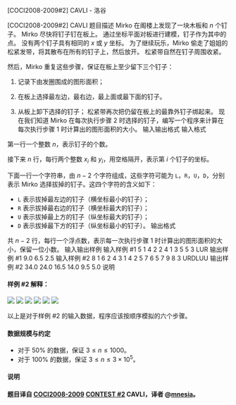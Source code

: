 



[COCI2008-2009#2] CAVLI - 洛谷














[COCI2008-2009#2] CAVLI
题目描述
Mirko 在阁楼上发现了一块木板和 $n$ 个钉子。 Mirko 尽快将钉子钉在板上。 通过坐标平面对板进行建模，钉子作为其中的点。 没有两个钉子具有相同的 $x$ 或 $y$ 坐标。
为了继续玩乐，Mirko 偷走了姐姐的松紧发带，将其散布在所有的钉子上，然后放开。 松紧带自然在钉子周围收紧。

然后，Mirko 重复这些步骤，保证在板上至少留下三个钉子：

1. 记录下由发圈围成的图形面积；

2. 在板上选择最左边，最右边，最上面或最下面的钉子。

3. 从板上卸下选择的钉子； 松紧带再次把仍留在板上的最靠外钉子绑起来。
   现在我们知道 Mirko 在每次执行步骤 $2$ 时选择的钉子，编写一个程序来计算在每次执行步骤 $1$ 时计算出的图形面积的大小。
输入输出格式
输入格式

第一行一个整数 $n$，表示钉子的个数。

接下来 $n$ 行，每行两个整数 $x_i$ 和 $y_i$，用空格隔开，表示第 $i$ 个钉子的坐标。

下面一行一个字符串，由 $n-2$ 个字符组成，这些字符可能为 `L`，`R`，`U`，`D`，分别表示 Mirko 选择拔掉的钉子。这四个字符的含义如下：

- `L` 表示拔掉最左边的钉子（横坐标最小的钉子）；
- `R` 表示拔掉最右边的钉子（横坐标最大的钉子）；
- `U` 表示拔掉最上方的钉子（纵坐标最大的钉子）；
- `D` 表示拔掉最下方的钉子（纵坐标最小的钉子）。
输出格式

共 $n-2$ 行，每行一个浮点数，表示每一次执行步骤 $1$ 时计算出的图形面积的大小，保留一位小数。
输入输出样例
输入样例 #1
5
1 4
2 2
4 1
3 5
5 3
LUR
输出样例 #1
9.0
6.5
2.5
输入样例 #2
8
1 6
2 4
3 1
4 2
5 7
6 5
7 9
8 3
URDLUU
输出样例 #2
34.0
24.0
16.5
14.0
9.5
5.0
说明
#### 样例 #2 解释：
![](https://cdn.luogu.com.cn/upload/image_hosting/y16d8wid.png)
![](https://cdn.luogu.com.cn/upload/image_hosting/qefp7alq.png)
![](https://cdn.luogu.com.cn/upload/image_hosting/puomeovd.png)
![](https://cdn.luogu.com.cn/upload/image_hosting/lp53b1zy.png)
![](https://cdn.luogu.com.cn/upload/image_hosting/6rgbxuyo.png)
![](https://cdn.luogu.com.cn/upload/image_hosting/5g5xhv94.png)

以上是对于样例 #2 的输入数据，程序应该按顺序模拟的六个步骤。
#### 数据规模与约定
- 对于 $50\%$ 的数据，保证 $3 \leq n \leq 1000$。
- 对于 $100\%$ 的数据，保证 $3 \leq n \leq 3 \times 10^5$。
#### 说明
#### 题目译自 [COCI2008-2009](https://hsin.hr/coci/archive/2008_2009/) [CONTEST #2](https://hsin.hr/coci/archive/2008_2009/contest2_tasks.pdf) CAVLI，译者 @[mnesia](https://www.luogu.com.cn/user/115711)。






